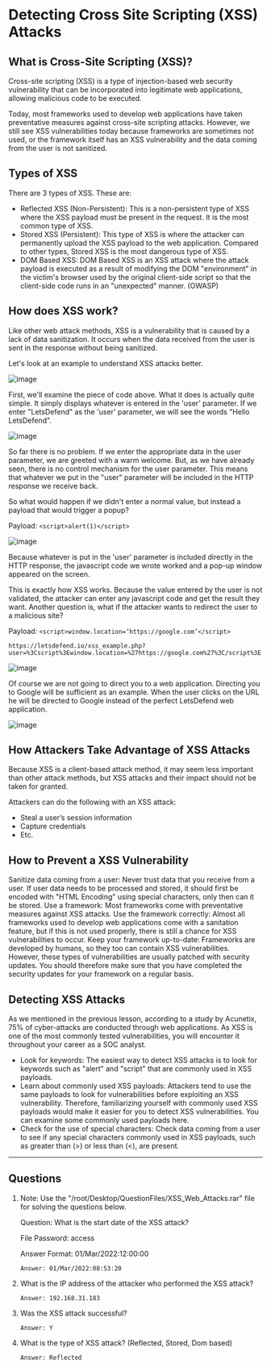 # Detecting Cross Site Scripting (XSS) Attacks
## What is Cross-Site Scripting (XSS)?
Cross-site scripting (XSS) is a type of injection-based web security vulnerability that can be incorporated into legitimate web applications, allowing malicious code to be executed.

Today, most frameworks used to develop web applications have taken preventative measures against cross-site scripting attacks. However, we still see XSS vulnerabilities today because frameworks are sometimes not used, or the framework itself has an XSS vulnerability and the data coming from the user is not sanitized.

## Types of XSS
There are 3 types of XSS. These are:
- Reflected XSS (Non-Persistent): This is a non-persistent type of XSS where the XSS payload must be present in the request. It is the most common type of XSS.
- Stored XSS (Persistent): This type of XSS is where the attacker can permanently upload the XSS payload to the web application. Compared to other types, Stored XSS is the most dangerous type of XSS.
- DOM Based XSS: DOM Based XSS is an XSS attack where the attack payload is executed as a result of modifying the DOM "environment" in the victim's browser used by the original client-side script so that the client-side code runs in an "unexpected" manner. (OWASP)

## How does XSS work?
Like other web attack methods, XSS is a vulnerability that is caused by a lack of data sanitization. It occurs when the data received from the user is sent in the response without being sanitized.

Let's look at an example to understand XSS attacks better.  

![image](https://github.com/user-attachments/assets/668dd7b5-6948-4f4c-8a0b-bc57816e8651)

First, we'll examine the piece of code above. What it does is actually quite simple. It simply displays whatever is entered in the 'user' parameter. If we enter "LetsDefend" as the 'user' parameter, we will see the words "Hello LetsDefend".

![image](https://github.com/user-attachments/assets/8bf799de-20c0-4fd4-8e11-b15b5c4fb4a1)

So far there is no problem. If we enter the appropriate data in the user parameter, we are greeted with a warm welcome. But, as we have already seen, there is no control mechanism for the user parameter. This means that whatever we put in the "user" parameter will be included in the HTTP response we receive back.

So what would happen if we didn't enter a normal value, but instead a payload that would trigger a popup?

Payload: `<script>alert(1)</script>`

![image](https://github.com/user-attachments/assets/001cd2ee-3be4-42e8-b641-1ab22c5001e7)

Because whatever is put in the 'user' parameter is included directly in the HTTP response, the javascript code we wrote worked and a pop-up window appeared on the screen.

This is exactly how XSS works. Because the value entered by the user is not validated, the attacker can enter any javascript code and get the result they want. Another question is, what if the attacker wants to redirect the user to a malicious site?

Payload: `<script>window.location=’https://google.com’</script>`

`https://letsdefend.io/xss_example.php?user=%3Cscript%3Ewindow.location=%27https://google.com%27%3C/script%3E`

![image](https://github.com/user-attachments/assets/b991445e-736a-41b9-8bbb-8f7af74a3672)

Of course we are not going to direct you to a web application. Directing you to Google will be sufficient as an example. When the user clicks on the URL he will be directed to Google instead of the perfect LetsDefend web application. 

![image](https://github.com/user-attachments/assets/9d3779fc-c60e-448a-87d9-3e4c86748b33)

## How Attackers Take Advantage of XSS Attacks
Because XSS is a client-based attack method, it may seem less important than other attack methods, but XSS attacks and their impact should not be taken for granted.

Attackers can do the following with an XSS attack:
- Steal a user’s session information
- Capture credentials
- Etc.

## How to Prevent a XSS Vulnerability
Sanitize data coming from a user: Never trust data that you receive from a user. If user data needs to be processed and stored, it should first be encoded with "HTML Encoding" using special characters, only then can it be stored.
Use a framework: Most frameworks come with preventative measures against XSS attacks.
Use the framework correctly: Almost all frameworks used to develop web applications come with a sanitation feature, but if this is not used properly, there is still a chance for XSS vulnerabilities to occur.
Keep your framework up-to-date: Frameworks are developed by humans, so they too can contain XSS vulnerabilities. However, these types of vulnerabilities are usually patched with security updates. You should therefore make sure that you have completed the security updates for your framework on a regular basis.

## Detecting XSS Attacks
As we mentioned in the previous lesson, according to a study by Acunetix, 75% of cyber-attacks are conducted through web applications. As XSS is one of the most commonly tested vulnerabilities, you will encounter it throughout your career as a SOC analyst.
- Look for keywords: The easiest way to detect XSS attacks is to look for keywords such as "alert" and "script" that are commonly used in XSS payloads.
- Learn about commonly used XSS payloads: Attackers tend to use the same payloads to look for vulnerabilities before exploiting an XSS vulnerability. Therefore, familiarizing yourself with commonly used XSS payloads would make it easier for you to detect XSS vulnerabilities. You can examine some commonly used payloads here.
- Check for the use of special characters: Check data coming from a user to see if any special characters commonly used in XSS payloads, such as greater than (>) or less than (<), are present.

----

## Questions
1. Note: Use the "/root/Desktop/QuestionFiles/XSS_Web_Attacks.rar" file for solving the questions below.

   Question: What is the start date of the XSS attack?

   File Password: access

   Answer Format: 01/Mar/2022:12:00:00

   `Answer: 01/Mar/2022:08:53:20`


2. What is the IP address of the attacker who performed the XSS attack?

   `Answer: 192.168.31.183`

3. Was the XSS attack successful?

   `Answer: Y`

4. What is the type of XSS attack? (Reflected, Stored, Dom based)

   `Answer: Reflected`

